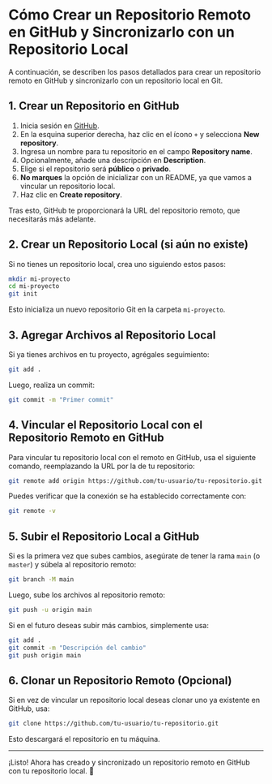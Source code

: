 # Cómo Crear un Repositorio Remoto en GitHub y Sincronizarlo con un Repositorio Local

A continuación, se describen los pasos detallados para crear un repositorio remoto en GitHub y sincronizarlo con un repositorio local en Git.

## 1. Crear un Repositorio en GitHub

1. Inicia sesión en [GitHub](https://github.com/).
2. En la esquina superior derecha, haz clic en el ícono `+` y selecciona **New repository**.
3. Ingresa un nombre para tu repositorio en el campo **Repository name**.
4. Opcionalmente, añade una descripción en **Description**.
5. Elige si el repositorio será **público** o **privado**.
6. **No marques** la opción de inicializar con un README, ya que vamos a vincular un repositorio local.
7. Haz clic en **Create repository**.

Tras esto, GitHub te proporcionará la URL del repositorio remoto, que necesitarás más adelante.

## 2. Crear un Repositorio Local (si aún no existe)

Si no tienes un repositorio local, crea uno siguiendo estos pasos:

```sh
mkdir mi-proyecto
cd mi-proyecto
git init
```

Esto inicializa un nuevo repositorio Git en la carpeta `mi-proyecto`.

## 3. Agregar Archivos al Repositorio Local

Si ya tienes archivos en tu proyecto, agrégales seguimiento:

```sh
git add .
```

Luego, realiza un commit:

```sh
git commit -m "Primer commit"
```

## 4. Vincular el Repositorio Local con el Repositorio Remoto en GitHub

Para vincular tu repositorio local con el remoto en GitHub, usa el siguiente comando, reemplazando la URL por la de tu repositorio:

```sh
git remote add origin https://github.com/tu-usuario/tu-repositorio.git
```

Puedes verificar que la conexión se ha establecido correctamente con:

```sh
git remote -v
```

## 5. Subir el Repositorio Local a GitHub

Si es la primera vez que subes cambios, asegúrate de tener la rama `main` (o `master`) y súbela al repositorio remoto:

```sh
git branch -M main
```

Luego, sube los archivos al repositorio remoto:

```sh
git push -u origin main
```

Si en el futuro deseas subir más cambios, simplemente usa:

```sh
git add .
git commit -m "Descripción del cambio"
git push origin main
```

## 6. Clonar un Repositorio Remoto (Opcional)

Si en vez de vincular un repositorio local deseas clonar uno ya existente en GitHub, usa:

```sh
git clone https://github.com/tu-usuario/tu-repositorio.git
```

Esto descargará el repositorio en tu máquina.

---

¡Listo! Ahora has creado y sincronizado un repositorio remoto en GitHub con tu repositorio local. 🚀

